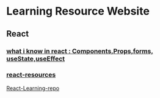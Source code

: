 # Learning Resource Website
## React
### [what i know in react : Components,Props,forms, useState,useEffect](react-learning-docs/what-i-know-in-react.md)

### [react-resources](react-learning-docs/react-resources.md)

[React-Learning-repo](https://github.com/BandlaR2/React-Learning-repo)
